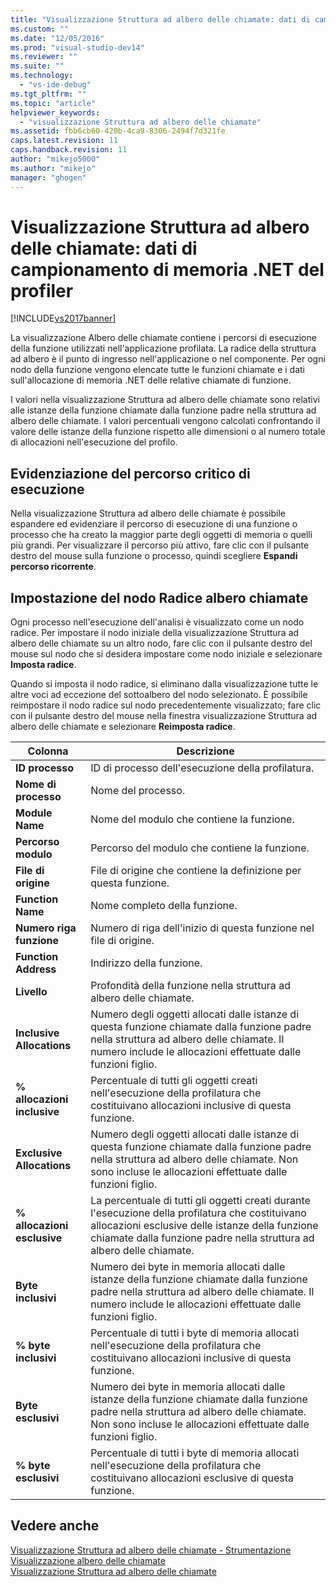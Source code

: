 ```yaml
---
title: "Visualizzazione Struttura ad albero delle chiamate: dati di campionamento di memoria .NET del profiler | Microsoft Docs"
ms.custom: ""
ms.date: "12/05/2016"
ms.prod: "visual-studio-dev14"
ms.reviewer: ""
ms.suite: ""
ms.technology: 
  - "vs-ide-debug"
ms.tgt_pltfrm: ""
ms.topic: "article"
helpviewer_keywords: 
  - "visualizzazione Struttura ad albero delle chiamate"
ms.assetid: fbb6cb60-420b-4ca9-8306-2494f7d321fe
caps.latest.revision: 11
caps.handback.revision: 11
author: "mikejo5000"
ms.author: "mikejo"
manager: "ghogen"
---
```

# Visualizzazione Struttura ad albero delle chiamate: dati di campionamento di memoria .NET del profiler
[!INCLUDE[vs2017banner](../code-quality/includes/vs2017banner.md)]

La visualizzazione Albero delle chiamate contiene i percorsi di esecuzione della funzione utilizzati nell'applicazione profilata.  La radice della struttura ad albero è il punto di ingresso nell'applicazione o nel componente.  Per ogni nodo della funzione vengono elencate tutte le funzioni chiamate e i dati sull'allocazione di memoria .NET delle relative chiamate di funzione.  
  
 I valori nella visualizzazione Struttura ad albero delle chiamate sono relativi alle istanze della funzione chiamate dalla funzione padre nella struttura ad albero delle chiamate.  I valori percentuali vengono calcolati confrontando il valore delle istanze della funzione rispetto alle dimensioni o al numero totale di allocazioni nell'esecuzione del profilo.  
  
## Evidenziazione del percorso critico di esecuzione  
 Nella visualizzazione Struttura ad albero delle chiamate è possibile espandere ed evidenziare il percorso di esecuzione di una funzione o processo che ha creato la maggior parte degli oggetti di memoria o quelli più grandi.  Per visualizzare il percorso più attivo, fare clic con il pulsante destro del mouse sulla funzione o processo, quindi scegliere **Espandi percorso ricorrente**.  
  
## Impostazione del nodo Radice albero chiamate  
 Ogni processo nell'esecuzione dell'analisi è visualizzato come un nodo radice.  Per impostare il nodo iniziale della visualizzazione Struttura ad albero delle chiamate su un altro nodo, fare clic con il pulsante destro del mouse sul nodo che si desidera impostare come nodo iniziale e selezionare **Imposta radice**.  
  
 Quando si imposta il nodo radice, si eliminano dalla visualizzazione tutte le altre voci ad eccezione del sottoalbero del nodo selezionato.  È possibile reimpostare il nodo radice sul nodo precedentemente visualizzato; fare clic con il pulsante destro del mouse nella finestra visualizzazione Struttura ad albero delle chiamate e selezionare **Reimposta radice**.  
  
|Colonna|Descrizione|  
|-------------|-----------------|  
|**ID processo**|ID di processo dell'esecuzione della profilatura.|  
|**Nome di processo**|Nome del processo.|  
|**Module Name**|Nome del modulo che contiene la funzione.|  
|**Percorso modulo**|Percorso del modulo che contiene la funzione.|  
|**File di origine**|File di origine che contiene la definizione per questa funzione.|  
|**Function Name**|Nome completo della funzione.|  
|**Numero riga funzione**|Numero di riga dell'inizio di questa funzione nel file di origine.|  
|**Function Address**|Indirizzo della funzione.|  
|**Livello**|Profondità della funzione nella struttura ad albero delle chiamate.|  
|**Inclusive Allocations**|Numero degli oggetti allocati dalle istanze di questa funzione chiamate dalla funzione padre nella struttura ad albero delle chiamate.  Il numero include le allocazioni effettuate dalle funzioni figlio.|  
|**% allocazioni inclusive**|Percentuale di tutti gli oggetti creati nell'esecuzione della profilatura che costituivano allocazioni inclusive di questa funzione.|  
|**Exclusive Allocations**|Numero degli oggetti allocati dalle istanze di questa funzione chiamate dalla funzione padre nella struttura ad albero delle chiamate.  Non sono incluse le allocazioni effettuate dalle funzioni figlio.|  
|**% allocazioni esclusive**|La percentuale di tutti gli oggetti creati durante l'esecuzione della profilatura che costituivano allocazioni esclusive delle istanze della funzione chiamate dalla funzione padre nella struttura ad albero delle chiamate.|  
|**Byte inclusivi**|Numero dei byte in memoria allocati dalle istanze della funzione chiamate dalla funzione padre nella struttura ad albero delle chiamate.  Il numero include le allocazioni effettuate dalle funzioni figlio.|  
|**% byte inclusivi**|Percentuale di tutti i byte di memoria allocati nell'esecuzione della profilatura che costituivano allocazioni inclusive di questa funzione.|  
|**Byte esclusivi**|Numero dei byte in memoria allocati dalle istanze della funzione chiamate dalla funzione padre nella struttura ad albero delle chiamate.  Non sono incluse le allocazioni effettuate dalle funzioni figlio.|  
|**% byte esclusivi**|Percentuale di tutti i byte di memoria allocati nell'esecuzione della profilatura che costituivano allocazioni esclusive di questa funzione.|  
  
## Vedere anche  
 [Visualizzazione Struttura ad albero delle chiamate \- Strumentazione](../profiling/call-tree-view-dotnet-memory-instrumentation-data.md)   
 [Visualizzazione albero delle chiamate](../profiling/call-tree-view-sampling-data.md)   
 [Visualizzazione Struttura ad albero delle chiamate](../profiling/call-tree-view-instrumentation-data.md)